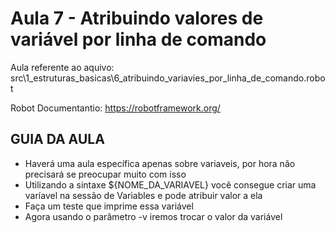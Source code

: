 # Aula 7 - Atribuindo valores de variável por linha de comando
Aula referente ao aquivo: src\1_estruturas_basicas\6_atribuindo_variavies_por_linha_de_comando.robot

Robot Documentantio: https://robotframework.org/

## GUIA DA AULA
- Haverá uma aula específica apenas sobre variaveis, por hora não precisará se preocupar muito com isso
- Utilizando a sintaxe ${NOME_DA_VARIAVEL} você consegue criar uma varíavel na sessão de Variables e pode atribuir valor a ela
- Faça um teste que imprime essa variável
- Agora usando o parâmetro -v iremos trocar o valor da variável
